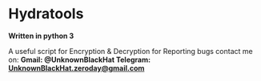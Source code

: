# Hydratools
**Written in python 3** 

A useful script for Encryption & Decryption
for Reporting bugs contact me on:
**Gmail: @UnknownBlackHat
Telegram: UnknownBlackHat.zeroday@gmail.com**
